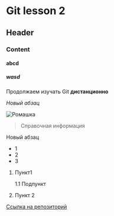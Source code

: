 # Git lesson 2
## Header
### Content
#### abcd
##### wasd

Продолжаем изучать Git 
**дистанционно**

_Новый абзац_

![Ромашка](http://silkflora.info/wp-content/uploads/romashki-300x225.jpg)

> Справочная информация 

Новый абзац
* 1
* 2
* 3

1. Пункт1
    
    1.1 Подпункт
2. Пункт 2

[Ссылка на репозиторий](https://github.com/edmanuk/git_lesson2.git)

